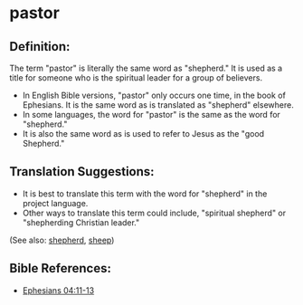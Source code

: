 # pastor #

## Definition: ##

The term "pastor" is literally the same word as "shepherd." It is used as a title for someone who is the spiritual leader for a group of believers.

* In English Bible versions, "pastor" only occurs one time, in the book of Ephesians. It is the same word as is translated as "shepherd" elsewhere.
* In some languages, the word for "pastor" is the same as the word for "shepherd."
* It is also the same word as is used to refer to Jesus as the "good Shepherd."

## Translation Suggestions: ##

* It is best to translate this term with the word for "shepherd" in the project language.
* Other ways to translate this term could include, "spiritual shepherd" or "shepherding Christian leader."
 

(See also: [shepherd](../other/shepherd.md), [sheep](../other/sheep.md))

## Bible References: ##

* [Ephesians 04:11-13](https://door43.org/en/bible/notes/eph/04/11)

